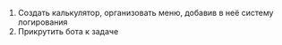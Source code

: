 
1. Создать калькулятор, организовать меню, добавив в неё систему логирования
2.  Прикрутить бота к задаче